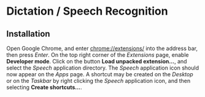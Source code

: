 # Dictation / Speech Recognition

## Installation

Open Google Chrome, and enter [chrome://extensions/](chrome://extensions/) into the address bar, then press _Enter_.
On the top right corner of the _Extensions_ page, enable __Developer mode__.
Click on the button __Load unpacked extension...__, and select the _Speech_ application directory.
The _Speech_ application icon should now appear on the _Apps_ page. A shortcut may be created on the _Desktop_ or on the _Taskbar_ by right clicking the _Speech_ application icon, and then selecting __Create shortcuts...__.
